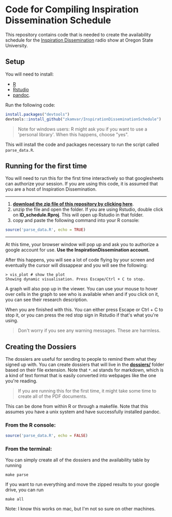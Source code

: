 # Code for Compiling Inspiration Dissemination Schedule

This repository contains code that is needed to create the availability schedule
for the [Inspiration Dissemination](http://blogs.oregonstate.edu/inspiration) 
radio show at Oregon State University. 

## Setup

You will need to install:

- [R](https://cran.r-project.org) 
- [Rstudio](https://rstudio.com)
- [pandoc](http://pandoc.org/installing.html).

Run the following code:

```r
install.packages("devtools")
devtools::install_github("zkamvar/InspirationDisseminationSchedule")
```

> Note for windows users: R might ask you if you want to use a 'personal
> library'. When this happens, choose "yes".

This will install the code and packages necessary to run the script called 
`parse_data.R`.


## Running for the first time

You will need to run this for the first time interactively so that googlesheets 
can authorize your session. If you are using this code, it is assumed that you 
are a host of Inspiration Dissemination.

***

1. [**download the zip file of this repository by clicking here**](https://github.com/zkamvar/InspirationDisseminationSchedule/archive/master.zip). 
2. unzip the file and open the folder. If you are using Rstudio, double click on 
**ID_schedule.Rproj**. This will open up Rstudio in that folder.
3. copy and paste the following command into your R console:

```r
source('parse_data.R', echo = TRUE)
```

***

At this time, your browser window will pop up and ask you to authorize a google
account for use. **Use the InspirationDissemination account.**

After this happens, you will see a lot of code flying by your screen and
eventually the cursor will dissappear and you will see the following:

```
> vis_plot # show the plot
Showing dynamic visualisation. Press Escape/Ctrl + C to stop.
```

A graph will also pop up in the viewer. You can use your mouse to hover over
cells in the graph to see who is available when and if you click on it, you can
see their research description.

When you are finished with this. You can either press Escape or Ctrl + C to stop
it, or you can press the red stop sign in Rstudio if that's what you're using.

> Don't worry if you see any warning messages. These are harmless.

## Creating the Dossiers

The dossiers are useful for sending to people to remind them what they signed up
with. You can create dossiers that will live in the [**dossiers/**](./dossiers) 
folder based on their file extension. Note that `*.md` stands for markdown,
which is a kind of text format that is easily converted into webpages like the
one you're reading.

> If you are running this for the first time, it might take some time to create all
> of the PDF documents.

This can be done from within R or through a makefile. Note that this assumes you
have a unix system and have successfully installed pandoc.

### From the R console:

```r
source('parse_data.R', echo = FALSE)
```

### From the terminal:

You can simply create all of the dossiers and the availability table by running

```
make parse
```

If you want to run everything and move the zipped results to your google drive,
you can run

```
make all
```

Note: I know this works on mac, but I'm not so sure on other machines.
